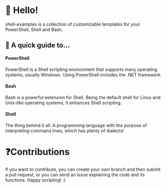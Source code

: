 # :wave: Hello!
shell-examples is a collection of customizable templates for your PowerShell, Shell and Bash. 
## 🌈 A quick guide to...
#### PowerShell
PowerShell is a Shell scripting environment that supports many operating systems, usually Windows. Using PowerShell includes the .NET framework.
#### Bash
Bash is a powerful extension for Shell. Being the default shell for Linux and Unix-like operating systems, it enhances Shell scripting.
#### Shell
The thing behind it all. A programming language with the purpose of interpreting command lines, which has plenty of dialects!
# ❓Contributions
If you want to contribute, you can create your own branch and then submit a pull request, or you can send an issue explaining the code and its functions.
Happy scripting! :)
